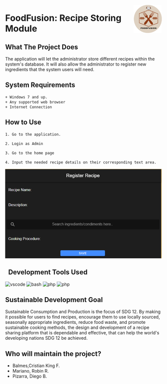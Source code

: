 <p>
    <img src="https://github.com/RobinMariano/foodfusion/blob/main/FoodFusion-modified.png" class="logo" width="90" height="90" align="right" >
</p>


<h1 align="left">FoodFusion: Recipe Storing Module</h1>

## What The Project Does

The application will let the administrator store different recipes within the system's database. It will also allow the administrator to register new ingredients that the system users will need.

## System Requirements
```
+ Windows 7 and up.
+ Any supported web browser
+ Internet Connection
```

## How to Use
```
1. Go to the application.
```
```
2. Login as Admin
```
```
3. Go to the home page
```
```
4. Input the needed recipe details on their corresponding text area.
```
![addpage](https://github.com/RobinMariano/foodfusion/blob/main/Untitled.png)

<h2>  &nbsp; Development Tools Used</h2>
<p align="left">
<img src="https://cdn.jsdelivr.net/gh/devicons/devicon/icons/vscode/vscode-original.svg" alt="vscode" width="45" height="45">  
<img src="https://cdn.jsdelivr.net/gh/devicons/devicon/icons/ionic/ionic-original.svg" alt="bash" width="45" height="45">
<img src="https://cdn.jsdelivr.net/gh/devicons/devicon/icons/typescript/typescript-original.svg"" alt="php" width="45" height="45">
<img src="https://cdn.jsdelivr.net/gh/devicons/devicon/icons/angularjs/angularjs-original.svg"" alt="php" width="45" height="45">
</p>

## Sustainable Development Goal
 Sustainable Consumption and Production is the focus of SDG 12. By making it possible for users to find recipes, encourage them to use locally sourced, seasonally appropriate ingredients, reduce food waste, and promote sustainable cooking methods, the design and development of a recipe sharing platform that is dependable and effective, that can help the world's developing nations SDG 12 be achieved.

## Who will maintain the project?
  + Balmes,Cristian King F.
  + Mariano, Robin R.
  + Pizarra, Diego B.
      
